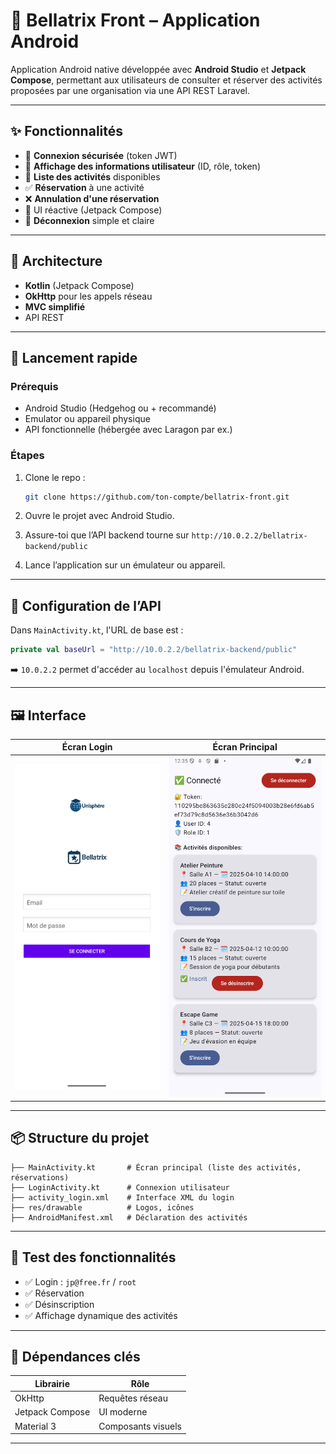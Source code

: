 # 📱 Bellatrix Front – Application Android

Application Android native développée avec **Android Studio** et **Jetpack Compose**, permettant aux utilisateurs de consulter et réserver des activités proposées par une organisation via une API REST Laravel.

---

## ✨ Fonctionnalités

- 🔐 **Connexion sécurisée** (token JWT)
- 👤 **Affichage des informations utilisateur** (ID, rôle, token)
- 📅 **Liste des activités** disponibles
- ✅ **Réservation** à une activité
- ❌ **Annulation d'une réservation**
- 🔁 UI réactive (Jetpack Compose)
- 🚪 **Déconnexion** simple et claire

---

## 🧱 Architecture

- **Kotlin** (Jetpack Compose)
- **OkHttp** pour les appels réseau
- **MVC simplifié**
- API REST

---

## 🚀 Lancement rapide

### Prérequis

- Android Studio (Hedgehog ou + recommandé)
- Emulator ou appareil physique
- API fonctionnelle (hébergée avec Laragon par ex.)

### Étapes

1. Clone le repo :
   ```bash
   git clone https://github.com/ton-compte/bellatrix-front.git
   ```

2. Ouvre le projet avec Android Studio.

3. Assure-toi que l’API backend tourne sur `http://10.0.2.2/bellatrix-backend/public`

4. Lance l’application sur un émulateur ou appareil.

---

## 🔧 Configuration de l’API

Dans `MainActivity.kt`, l'URL de base est :

```kotlin
private val baseUrl = "http://10.0.2.2/bellatrix-backend/public"
```

➡️ `10.0.2.2` permet d'accéder au `localhost` depuis l'émulateur Android.

---

## 🖼️ Interface

| Écran Login                            | Écran Principal                              |
|----------------------------------------|----------------------------------------------|
| ![Login](docs/screens/login.png)       | ![Main](docs/screens/main.png)               |

---

## 📦 Structure du projet

```
├── MainActivity.kt       # Écran principal (liste des activités, réservations)
├── LoginActivity.kt      # Connexion utilisateur
├── activity_login.xml    # Interface XML du login
├── res/drawable          # Logos, icônes
├── AndroidManifest.xml   # Déclaration des activités
```

---

## 🧪 Test des fonctionnalités

- ✅ Login : `jp@free.fr` / `root`
- ✅ Réservation
- ✅ Désinscription
- ✅ Affichage dynamique des activités

---

## 🧠 Dépendances clés

| Librairie      | Rôle                     |
|----------------|--------------------------|
| OkHttp         | Requêtes réseau          |
| Jetpack Compose| UI moderne               |
| Material 3     | Composants visuels       |

---
